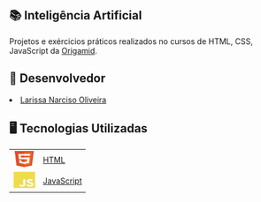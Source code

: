 <h2>&#128218 Inteligência Artificial</h2>
Projetos e exércicios práticos realizados no cursos de HTML, CSS, JavaScript da <a href="https://www.origamid.com/">Origamid</a>.

<h2>&#128100 Desenvolvedor </h2>
   <li><a href="https://github.com/larisnarciso" target="_blank">Larissa Narciso Oliveira</a></li>

<h2>&#128421 Tecnologias Utilizadas</h2>

<table border-collapse=collapse>
  <tr>
    <td><img alt="HTML" height="30" width="40" src="https://raw.githubusercontent.com/devicons/devicon/1119b9f84c0290e0f0b38982099a2bd027a48bf1/icons/html5/html5-original.svg" /></td>
    <td><a href="https://developer.mozilla.org/pt-BR/docs/Web/HTML" target="_blank">HTML</a></td>
  </tr>
   
   <tr>
    <td><img alt="JavaScript" height="30" width="40" src="https://raw.githubusercontent.com/devicons/devicon/1119b9f84c0290e0f0b38982099a2bd027a48bf1/icons/javascript/javascript-plain.svg" /></td>
    <td><a href="https://developer.mozilla.org/pt-BR/docs/Web/JavaScript" target="_blank">JavaScript</a></td>
  </tr>
</table>
